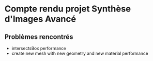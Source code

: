 # Compte rendu projet Synthèse d'Images Avancé

## Problèmes rencontrés

- intersectsBox performance
- create new mesh with new geometry and new material performance